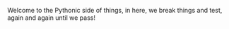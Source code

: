Welcome to the Pythonic side of things, in here, we break things and test, again and again until we pass!
